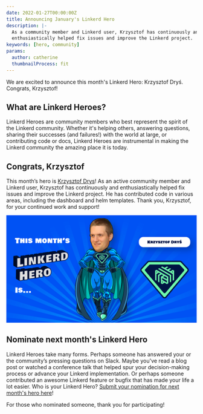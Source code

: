 ```yaml
---
date: 2022-01-27T00:00:00Z
title: Announcing January's Linkerd Hero
description: |-
  As a community member and Linkerd user, Krzysztof has continuously and
  enthusiastically helped fix issues and improve the Linkerd project.
keywords: [hero, community]
params:
  author: catherine
  thumbnailProcess: fit
---
```


We are excited to announce this month's Linkerd Hero: Krzysztof Dryś.
Congrats, Krzysztof!

## What are Linkerd Heroes?

Linkerd Heroes are community members who best represent the spirit of the
Linkerd community. Whether it's helping others, answering questions,
sharing their successes (and failures!) with the world at large, or
contributing code or docs, Linkerd Heroes are instrumental in making the
Linkerd community the amazing place it is today.

## Congrats, Krzysztof

This month’s hero is
[Krzysztof Drys](http://github.com/krzysztofdrys)!
As an active community member and Linkerd user, Krzysztof has
continuously and
enthusiastically helped fix issues and improve the Linkerd project.
He has contributed code in various areas, including the dashboard and
helm templates. Thank you, Krzysztof,  for your continued work and
support!

![krzysztof](cover.jpg)

## Nominate next month's Linkerd Hero

Linkerd Heroes take many forms. Perhaps someone has answered your
or the community’s pressing questions on Slack. Maybe you've read a
blog post or watched a conference talk that helped spur your
decision-making process or advance your Linkerd implementation.
Or perhaps someone contributed an awesome Linkerd feature or bugfix
that has made your life a lot easier. Who is your Linkerd Hero?
[Submit your nomination for next month's hero here](https://docs.google.com/forms/d/e/1FAIpQLSfNv--UnbbZSzW7J3SbREIMI-HaooyX9im8yLIGB7M_LKT_Fw/viewform?usp=sf_link)!

For those who nominated someone, thank you for participating!
